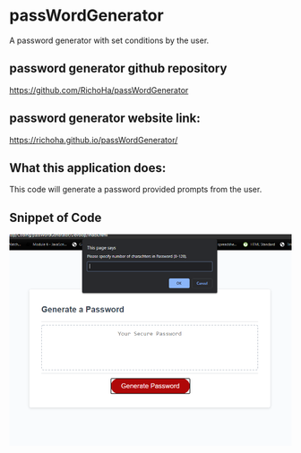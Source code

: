 # passWordGenerator
A password generator with set conditions by the user.

##  password generator github repository 
https://github.com/RichoHa/passWordGenerator

##  password generator website link:
https://richoha.github.io/passWordGenerator/

##  What this application does:
This code will generate a password provided prompts from the user.

##  Snippet of Code
![passwordGeneratorSnippet](./Assets/images/passwordGeneratorSnippet.PNG)

